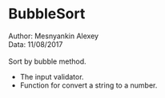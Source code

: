 # BubbleSort
Author: Mesnyankin Alexey<br>
Data: 11/08/2017<br><br>
Sort by bubble method.<br> 
+ The input validator.<br>
+ Function for convert a string to a number.
